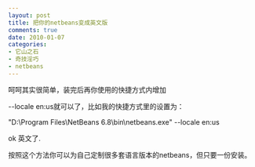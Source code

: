 ```yaml
---
layout: post
title: 把你的netbeans变成英文版
comments: true
date: 2010-01-07
categories:
- 它山之石
- 奇技淫巧
- netbeans
---
```


<p>呵呵其实很简单，装完后再你使用的快捷方式内增加</p>
<p>--locale en:us就可以了，比如我的快捷方式里的设置为：</p>
<p>"D:\Program Files\NetBeans 6.8\bin\netbeans.exe" --locale en:us</p>
<p>ok 英文了.</p>
<p>按照这个方法你可以为自己定制很多套语言版本的netbeans，但只要一份安装。</p>				
